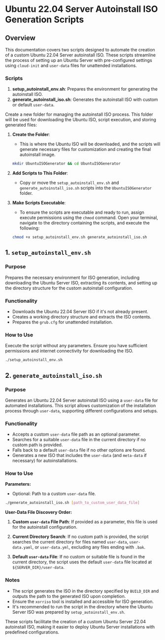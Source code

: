 # Ubuntu 22.04 Server Autoinstall ISO Generation Scripts

## Overview

This documentation covers two scripts designed to automate the creation of a custom Ubuntu 22.04 Server autoinstall ISO. These scripts streamline the process of setting up an Ubuntu Server with pre-configured settings using `cloud-init` and `user-data` files for unattended installations.

### Scripts

1. **setup_autoinstall_env.sh**: Prepares the environment for generating the autoinstall ISO.
2. **generate_autoinstall_iso.sh**: Generates the autoinstall ISO with custom or default `user-data`.

Create a new folder for managing the autoinstall ISO process. This folder will be used for downloading the Ubuntu ISO, script execution, and storing generated files:

1. **Create the Folder**:
    -    This is where the Ubuntu ISO will be downloaded, and the scripts will generate necessary files for customization and creating the final autoinstall image.

   ```bash
   mkdir UbuntuISOGenerator && cd UbuntuISOGenerator
   ```


2. **Add Scripts to This Folder**: 
   
   - Copy or move the `setup_autoinstall_env.sh` and `generate_autoinstall_iso.sh` scripts into the `UbuntuISOGenerator` folder.


3. **Make Scripts Executable**:   
    - To ensure the scripts are executable and ready to run, assign execute permissions using the `chmod` command. Open your terminal, navigate to the directory containing the scripts, and execute the following:

    ```bash
    chmod +x setup_autoinstall_env.sh generate_autoinstall_iso.sh
    ```

## 1. `setup_autoinstall_env.sh`

### Purpose

Prepares the necessary environment for ISO generation, including downloading the Ubuntu Server ISO, extracting its contents, and setting up the directory structure for the custom autoinstall configuration.

### Functionality

- Downloads the Ubuntu 22.04 Server ISO if it's not already present.
- Creates a working directory structure and extracts the ISO contents.
- Prepares the `grub.cfg` for unattended installation.

### How to Use

Execute the script without any parameters. Ensure you have sufficient permissions and internet connectivity for downloading the ISO.

```bash
./setup_autoinstall_env.sh
```

## 2. `generate_autoinstall_iso.sh`

### Purpose

Generates an Ubuntu 22.04 Server autoinstall ISO using a `user-data` file for automated installations. This script allows customization of the installation process through `user-data`, supporting different configurations and setups.

### Functionality

- Accepts a custom `user-data` file path as an optional parameter.
- Searches for a suitable `user-data` file in the current directory if no custom path is provided.
- Falls back to a default `user-data` file if no other options are found.
- Generates a new ISO that includes the `user-data` (and `meta-data` if necessary) for autoinstallations.

### How to Use

**Parameters:**

- Optional: Path to a custom `user-data` file.

```bash
./generate_autoinstall_iso.sh [path_to_custom_user_data_file]
```

**User-Data File Discovery Order:**

1. **Custom `user-data` File Path**: If provided as a parameter, this file is used for the autoinstall configuration.
   
2. **Current Directory Search**: If no custom path is provided, the script searches the current directory for files named `user-data`, `user-data.yaml`, or `user-data.yml`, excluding any files ending with `.bak`.

3. **Default `user-data` File**: If no custom or suitable file is found in the current directory, the script uses the default `user-data` file located at `${SERVER_DIR}/user-data`.

### Notes

- The script generates the ISO in the directory specified by `BUILD_DIR` and outputs the path to the generated ISO upon completion.
- Ensure the `xorriso` tool is installed and accessible for ISO generation.
- It's recommended to run the script in the directory where the Ubuntu Server ISO was prepared by `setup_autoinstall_env.sh`.


These scripts facilitate the creation of a custom Ubuntu Server 22.04 autoinstall ISO, making it easier to deploy Ubuntu Server installations with predefined configurations.